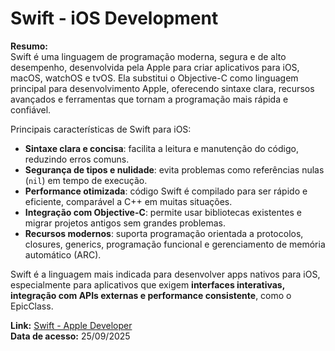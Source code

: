 # Swift - iOS Development

**Resumo:**  
Swift é uma linguagem de programação moderna, segura e de alto desempenho, desenvolvida pela Apple para criar aplicativos para iOS, macOS, watchOS e tvOS. Ela substitui o Objective-C como linguagem principal para desenvolvimento Apple, oferecendo sintaxe clara, recursos avançados e ferramentas que tornam a programação mais rápida e confiável.

Principais características de Swift para iOS:

- **Sintaxe clara e concisa**: facilita a leitura e manutenção do código, reduzindo erros comuns.  
- **Segurança de tipos e nulidade**: evita problemas como referências nulas (`nil`) em tempo de execução.  
- **Performance otimizada**: código Swift é compilado para ser rápido e eficiente, comparável a C++ em muitas situações.  
- **Integração com Objective-C**: permite usar bibliotecas existentes e migrar projetos antigos sem grandes problemas.  
- **Recursos modernos**: suporta programação orientada a protocolos, closures, generics, programação funcional e gerenciamento de memória automático (ARC).  

Swift é a linguagem mais indicada para desenvolver apps nativos para iOS, especialmente para aplicativos que exigem **interfaces interativas, integração com APIs externas e performance consistente**, como o EpicClass.  

**Link:** [Swift - Apple Developer](https://developer.apple.com/swift/)  
**Data de acesso:** 25/09/2025
